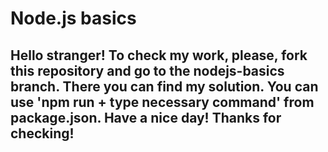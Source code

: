 # Node.js basics

## Hello stranger! To check my work, please, fork this repository and go to the nodejs-basics branch. There you can find my solution. You can use 'npm run + type necessary command' from package.json. Have a nice day! Thanks for checking!
